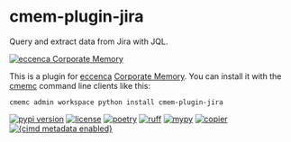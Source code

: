 # cmem-plugin-jira

Query and extract data from Jira with JQL.

[![eccenca Corporate Memory][cmem-shield]][cmem-link]

This is a plugin for [eccenca](https://eccenca.com) [Corporate Memory](https://documentation.eccenca.com). You can install it with the [cmemc](https://eccenca.com/go/cmemc) command line clients like this:

```
cmemc admin workspace python install cmem-plugin-jira
```
 [![pypi version](https://img.shields.io/pypi/v/cmem-plugin-jira)](https://pypi.org/project/cmem-plugin-jira) [![license](https://img.shields.io/pypi/l/cmem-plugin-jira)](https://pypi.org/project/cmem-plugin-jira)
[![poetry][poetry-shield]][poetry-link] [![ruff][ruff-shield]][ruff-link] [![mypy][mypy-shield]][mypy-link] [![copier][copier-shield]][copier] [![{cimd metadata enabled}][cmid-metadata-enabled]][cimd]


[cmem-link]: https://documentation.eccenca.com
[cmem-shield]: https://img.shields.io/endpoint?url=https://dev.documentation.eccenca.com/badge.json
[poetry-link]: https://python-poetry.org/
[poetry-shield]: https://img.shields.io/endpoint?url=https://python-poetry.org/badge/v0.json
[ruff-link]: https://docs.astral.sh/ruff/
[ruff-shield]: https://img.shields.io/endpoint?url=https://raw.githubusercontent.com/astral-sh/ruff/main/assets/badge/v2.json&label=Code%20Style
[mypy-link]: https://mypy-lang.org/
[mypy-shield]: https://www.mypy-lang.org/static/mypy_badge.svg
[copier]: https://copier.readthedocs.io/
[copier-shield]: https://img.shields.io/endpoint?url=https://raw.githubusercontent.com/copier-org/copier/master/img/badge/badge-grayscale-inverted-border-purple.json
[cimd]: https://github.com/seebi/cimd
[cmid-metadata-enabled]: https://img.shields.io/badge/%7Bcimd%7D-metadata_enabled-gray?labelColor=orange

